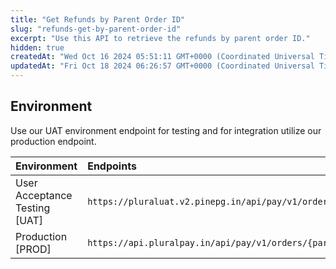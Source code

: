 ```yaml
---
title: "Get Refunds by Parent Order ID"
slug: "refunds-get-by-parent-order-id"
excerpt: "Use this API to retrieve the refunds by parent order ID."
hidden: true
createdAt: "Wed Oct 16 2024 05:51:11 GMT+0000 (Coordinated Universal Time)"
updatedAt: "Fri Oct 18 2024 06:26:57 GMT+0000 (Coordinated Universal Time)"
---
```

## Environment

Use our UAT environment endpoint for testing and for integration utilize our production endpoint.

| Environment                   | Endpoints                                                            |
| :---------------------------- | :------------------------------------------------------------------- |
| User Acceptance Testing [UAT] | `https://pluraluat.v2.pinepg.in/api/pay/v1/orders/{parent_order_id}` |
| Production [PROD]             | `https://api.pluralpay.in/api/pay/v1/orders/{parent_order_id}`       |

